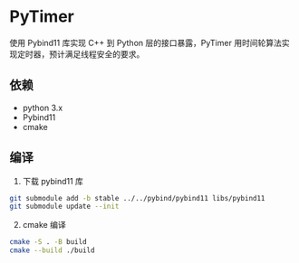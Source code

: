 # PyTimer

使用 Pybind11 库实现 C++ 到 Python 层的接口暴露，PyTimer 用时间轮算法实现定时器，预计满足线程安全的要求。

## 依赖

- python 3.x
- Pybind11
- cmake

## 编译

1. 下载 pybind11 库

```bash
git submodule add -b stable ../../pybind/pybind11 libs/pybind11
git submodule update --init
```

2. cmake 编译

```bash
cmake -S . -B build
cmake --build ./build
```
